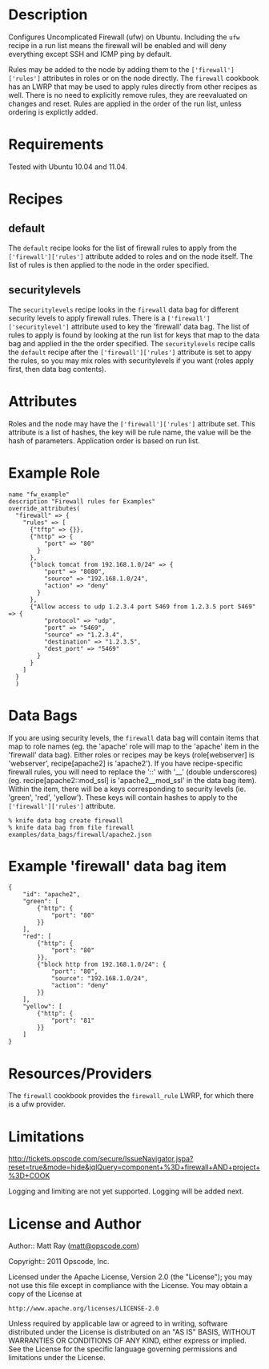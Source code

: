 Description
===========
Configures Uncomplicated Firewall (ufw) on Ubuntu. Including the `ufw` recipe in a run list means the firewall will be enabled and will deny everything except SSH and ICMP ping by default.

Rules may be added to the node by adding them to the `['firewall']['rules']` attributes in roles or on the node directly. The `firewall` cookbook has an LWRP that may be used to apply rules directly from other recipes as well. There is no need to explicitly remove rules, they are reevaluated on changes and reset. Rules are applied in the order of the run list, unless ordering is explictly added.

Requirements
============
Tested with Ubuntu 10.04 and 11.04.

Recipes
=======
default
-------
The `default` recipe looks for the list of firewall rules to apply from the `['firewall']['rules']` attribute added to roles and on the node itself. The list of rules is then applied to the node in the order specified.

securitylevels
--------------
The `securitylevels` recipe looks in the `firewall` data bag for different security levels to apply firewall rules. There is a `['firewall']['securitylevel']` attribute used to key the 'firewall' data bag. The list of rules to apply is found by looking at the run list for keys that map to the data bag and applied in the the order specified.
The `securitylevels` recipe calls the `default` recipe after the `['firewall']['rules']` attribute is set to appy the rules, so you may mix roles with securitylevels if you want (roles apply first, then data bag contents).

Attributes
==========
Roles and the node may have the `['firewall']['rules']` attribute set. This attribute is a list of hashes, the key will be rule name, the value will be the hash of parameters. Application order is based on run list.

# Example Role
    name "fw_example"
    description "Firewall rules for Examples"
    override_attributes(
      "firewall" => {
        "rules" => [
          {"tftp" => {}},
          {"http" => {
              "port" => "80"
            }
          },
          {"block tomcat from 192.168.1.0/24" => {
              "port" => "8080",
              "source" => "192.168.1.0/24",
              "action" => "deny"
            }
          },
          {"Allow access to udp 1.2.3.4 port 5469 from 1.2.3.5 port 5469" => {
              "protocol" => "udp",
              "port" => "5469",
              "source" => "1.2.3.4",
              "destination" => "1.2.3.5",
              "dest_port" => "5469"
            }
          }
        ]
      }
      )

Data Bags
=========
If you are using security levels, the `firewall` data bag will contain items that map to role names (eg. the 'apache' role will map to the 'apache' item in the 'firewall' data bag). Either roles or recipes may be keys (role[webserver] is 'webserver', recipe[apache2] is 'apache2'). If you have recipe-specific firewall rules, you will need to replace the '::' with '__' (double underscores) (eg. recipe[apache2::mod_ssl] is 'apache2__mod_ssl' in the data bag item). Within the item, there will be a keys corresponding to security levels (ie. 'green', 'red', 'yellow'). These keys will contain hashes to apply to the `['firewall']['rules']` attribute.

    % knife data bag create firewall
    % knife data bag from file firewall examples/data_bags/firewall/apache2.json

# Example 'firewall' data bag item

    {
        "id": "apache2",
        "green": [
            {"http": {
                "port": "80"
            }}
        ],
        "red": [
            {"http": {
                "port": "80"
            }},
            {"block http from 192.168.1.0/24": {
                "port": "80",
                "source": "192.168.1.0/24",
                "action": "deny"
            }}
        ],
        "yellow": [
            {"http": {
                "port": "81"
            }}
        ]
    }

Resources/Providers
===================
The `firewall` cookbook provides the `firewall_rule` LWRP, for which there is a ufw provider.

Limitations
===========
http://tickets.opscode.com/secure/IssueNavigator.jspa?reset=true&mode=hide&jqlQuery=component+%3D+firewall+AND+project+%3D+COOK

Logging and limiting are not yet supported. Logging will be added next.

License and Author
==================
Author:: Matt Ray (<matt@opscode.com>)

Copyright:: 2011 Opscode, Inc.

Licensed under the Apache License, Version 2.0 (the "License");
you may not use this file except in compliance with the License.
You may obtain a copy of the License at

    http://www.apache.org/licenses/LICENSE-2.0

Unless required by applicable law or agreed to in writing, software
distributed under the License is distributed on an "AS IS" BASIS,
WITHOUT WARRANTIES OR CONDITIONS OF ANY KIND, either express or implied.
See the License for the specific language governing permissions and
limitations under the License.
